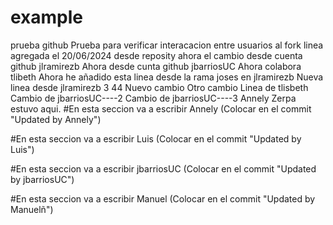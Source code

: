 # example
prueba github
Prueba para verificar interacacion entre usuarios al fork
linea agregada el 20/06/2024
desde reposity
ahora el cambio desde cuenta github jlramirezb 
Ahora desde cunta github jbarriosUC
Ahora colabora tlibeth
Ahora he añadido esta linea desde la rama joses en jlramirezb
Nueva linea desde jlramirezb 3
44
Nuevo cambio
Otro cambio
Linea de tlisbeth
Cambio de jbarriosUC----2
Cambio de jbarriosUC----3
Annely Zerpa estuvo aqui.
#En esta seccion va a escribir Annely (Colocar en el commit "Updated by Annely")

#En esta seccion va  a escribir Luis (Colocar en el commit "Updated by Luis")

#En esta seccion va a escribir jbarriosUC (Colocar en el commit "Updated by jbarriosUC")

#En esta seccion va  a escribir Manuel (Colocar en el commit "Updated by Manuelñ")
